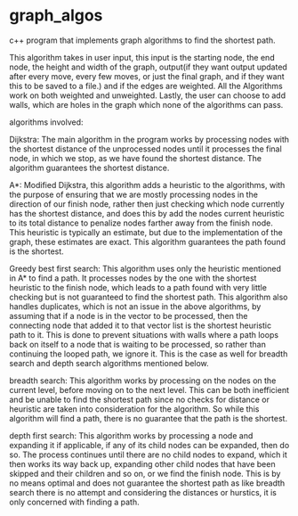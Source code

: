 # graph_algos
c++ program that implements graph algorithms to find the shortest path.

This algorithm takes in user input, this input is the starting node, the end node, the height and width of the graph, output(if they want output updated after every move, every few moves, or just the final graph, and if they want this to be saved to a file.) and if the edges are weighted. All the Algorithms work on both weighted and unweighted. Lastly, the user can choose to add walls, which are holes in the graph which none of the algorithms can pass. 

algorithms involved:

Dijkstra: The main algorithm in the program works by processing nodes with the shortest distance of the unprocessed nodes until it processes the final node, in which we stop, as we have found the shortest distance. The algorithm guarantees the shortest distance. 

A*: Modified Dijkstra, this algorithm adds a heuristic to the algorithms, with the purpose of ensuring that we are mostly processing nodes in the direction of our finish node, rather then just checking which node currently has the shortest distance, and does this by add the nodes current heuristic to its total distance to penalize nodes farther away from the finish node. This heuristic is typically an estimate, but due to the implementation of the graph, these estimates are exact.  This algorithm guarantees the path found is the shortest.

Greedy best first search: This algorithm uses only the heuristic mentioned in A* to find a path. It processes nodes by the one with the shortest heuristic to the finish node, which leads to a path found with very little checking but is not guaranteed to find the shortest path. This algorithm also handles duplicates, which is not an issue in the above algorithms, by assuming that if a node is in the vector to be processed, then the connecting node that added it to that vector list is the shortest heuristic path to it. This is done to prevent situations with walls where a path loops back on itself to a node that is waiting to be processed, so rather than continuing the looped path, we ignore it. This is the case as well for breadth search and depth search algorithms mentioned below.

breadth search: This algorithm works by processing on the nodes on the current level, before moving on to the next level. This can be both inefficient and be unable to find the shortest path since no checks for distance or heuristic are taken into consideration for the algorithm. So while this algorithm will find a path, there is no guarantee that the path is the shortest. 

depth first search: This algorithm works by processing a node and expanding it if applicable, if any of its child nodes can be expanded, then do so. The process continues until there are no child nodes to expand, which it then works its way back up, expanding other child nodes that have been skipped and their children and so on, or we find the finish node. This is by no means optimal and does not guarantee the shortest path as like breadth search there is no attempt and considering the distances or hurstics, it is only concerned with finding a path.

